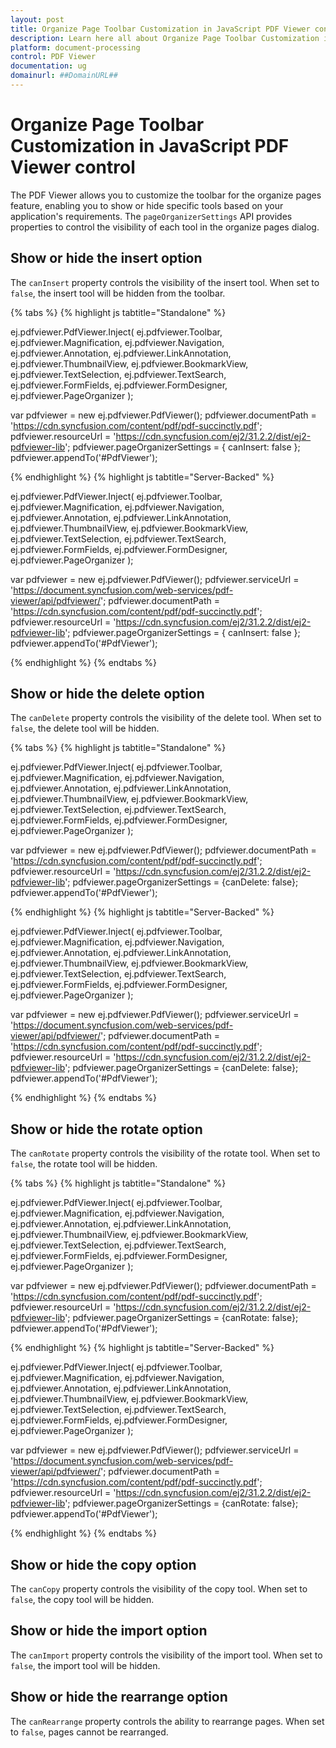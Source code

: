 ```yaml
---
layout: post
title: Organize Page Toolbar Customization in JavaScript PDF Viewer control | Syncfusion
description: Learn here all about Organize Page Toolbar Customization in Syncfusion JavaScript PDF Viewer control of Syncfusion Essential JS 2 and more.
platform: document-processing
control: PDF Viewer
documentation: ug
domainurl: ##DomainURL##
---
```


# Organize Page Toolbar Customization in JavaScript PDF Viewer control

The PDF Viewer allows you to customize the toolbar for the organize pages feature, enabling you to show or hide specific tools based on your application's requirements. The `pageOrganizerSettings` API provides properties to control the visibility of each tool in the organize pages dialog.

## Show or hide the insert option

The `canInsert` property controls the visibility of the insert tool. When set to `false`, the insert tool will be hidden from the toolbar.

{% tabs %}
{% highlight js tabtitle="Standalone" %}

ej.pdfviewer.PdfViewer.Inject(
  ej.pdfviewer.Toolbar, ej.pdfviewer.Magnification, ej.pdfviewer.Navigation, ej.pdfviewer.Annotation,
  ej.pdfviewer.LinkAnnotation, ej.pdfviewer.ThumbnailView, ej.pdfviewer.BookmarkView, ej.pdfviewer.TextSelection,
  ej.pdfviewer.TextSearch, ej.pdfviewer.FormFields, ej.pdfviewer.FormDesigner, ej.pdfviewer.PageOrganizer
);

var pdfviewer = new ej.pdfviewer.PdfViewer();
pdfviewer.documentPath = 'https://cdn.syncfusion.com/content/pdf/pdf-succinctly.pdf';
pdfviewer.resourceUrl = 'https://cdn.syncfusion.com/ej2/31.2.2/dist/ej2-pdfviewer-lib';
pdfviewer.pageOrganizerSettings = { canInsert: false };
pdfviewer.appendTo('#PdfViewer');

{% endhighlight %}
{% highlight js tabtitle="Server-Backed" %}

ej.pdfviewer.PdfViewer.Inject(
  ej.pdfviewer.Toolbar, ej.pdfviewer.Magnification, ej.pdfviewer.Navigation, ej.pdfviewer.Annotation,
  ej.pdfviewer.LinkAnnotation, ej.pdfviewer.ThumbnailView, ej.pdfviewer.BookmarkView, ej.pdfviewer.TextSelection,
  ej.pdfviewer.TextSearch, ej.pdfviewer.FormFields, ej.pdfviewer.FormDesigner, ej.pdfviewer.PageOrganizer
);

var pdfviewer = new ej.pdfviewer.PdfViewer();
pdfviewer.serviceUrl = 'https://document.syncfusion.com/web-services/pdf-viewer/api/pdfviewer/';
pdfviewer.documentPath = 'https://cdn.syncfusion.com/content/pdf/pdf-succinctly.pdf';
pdfviewer.resourceUrl = 'https://cdn.syncfusion.com/ej2/31.2.2/dist/ej2-pdfviewer-lib';
pdfviewer.pageOrganizerSettings = { canInsert: false };
pdfviewer.appendTo('#PdfViewer');

{% endhighlight %}
{% endtabs %}

## Show or hide the delete option

The `canDelete` property controls the visibility of the delete tool. When set to `false`, the delete tool will be hidden.

{% tabs %}
{% highlight js tabtitle="Standalone" %}

ej.pdfviewer.PdfViewer.Inject(
  ej.pdfviewer.Toolbar, ej.pdfviewer.Magnification, ej.pdfviewer.Navigation, ej.pdfviewer.Annotation,
  ej.pdfviewer.LinkAnnotation, ej.pdfviewer.ThumbnailView, ej.pdfviewer.BookmarkView,
  ej.pdfviewer.TextSelection, ej.pdfviewer.TextSearch, ej.pdfviewer.FormFields,
  ej.pdfviewer.FormDesigner, ej.pdfviewer.PageOrganizer
);

var pdfviewer = new ej.pdfviewer.PdfViewer();
pdfviewer.documentPath = 'https://cdn.syncfusion.com/content/pdf/pdf-succinctly.pdf';
pdfviewer.resourceUrl = 'https://cdn.syncfusion.com/ej2/31.2.2/dist/ej2-pdfviewer-lib';
pdfviewer.pageOrganizerSettings = {canDelete: false};
pdfviewer.appendTo('#PdfViewer');

{% endhighlight %}
{% highlight js tabtitle="Server-Backed" %}

ej.pdfviewer.PdfViewer.Inject(
  ej.pdfviewer.Toolbar, ej.pdfviewer.Magnification, ej.pdfviewer.Navigation, ej.pdfviewer.Annotation,
  ej.pdfviewer.LinkAnnotation, ej.pdfviewer.ThumbnailView, ej.pdfviewer.BookmarkView, ej.pdfviewer.TextSelection,
  ej.pdfviewer.TextSearch, ej.pdfviewer.FormFields, ej.pdfviewer.FormDesigner, ej.pdfviewer.PageOrganizer
);

var pdfviewer = new ej.pdfviewer.PdfViewer();
pdfviewer.serviceUrl = 'https://document.syncfusion.com/web-services/pdf-viewer/api/pdfviewer/';
pdfviewer.documentPath = 'https://cdn.syncfusion.com/content/pdf/pdf-succinctly.pdf';
pdfviewer.resourceUrl = 'https://cdn.syncfusion.com/ej2/31.2.2/dist/ej2-pdfviewer-lib';
pdfviewer.pageOrganizerSettings = {canDelete: false};
pdfviewer.appendTo('#PdfViewer');

{% endhighlight %}
{% endtabs %}

## Show or hide the rotate option

The `canRotate` property controls the visibility of the rotate tool. When set to `false`, the rotate tool will be hidden.

{% tabs %}
{% highlight js tabtitle="Standalone" %}

ej.pdfviewer.PdfViewer.Inject(
  ej.pdfviewer.Toolbar, ej.pdfviewer.Magnification, ej.pdfviewer.Navigation, ej.pdfviewer.Annotation,
  ej.pdfviewer.LinkAnnotation, ej.pdfviewer.ThumbnailView, ej.pdfviewer.BookmarkView, ej.pdfviewer.TextSelection,
  ej.pdfviewer.TextSearch, ej.pdfviewer.FormFields, ej.pdfviewer.FormDesigner, ej.pdfviewer.PageOrganizer
);

var pdfviewer = new ej.pdfviewer.PdfViewer();
pdfviewer.documentPath = 'https://cdn.syncfusion.com/content/pdf/pdf-succinctly.pdf';
pdfviewer.resourceUrl = 'https://cdn.syncfusion.com/ej2/31.2.2/dist/ej2-pdfviewer-lib';
pdfviewer.pageOrganizerSettings = {canRotate: false};
pdfviewer.appendTo('#PdfViewer');

{% endhighlight %}
{% highlight js tabtitle="Server-Backed" %}

ej.pdfviewer.PdfViewer.Inject(
  ej.pdfviewer.Toolbar, ej.pdfviewer.Magnification, ej.pdfviewer.Navigation, ej.pdfviewer.Annotation,
  ej.pdfviewer.LinkAnnotation, ej.pdfviewer.ThumbnailView, ej.pdfviewer.BookmarkView, ej.pdfviewer.TextSelection,
  ej.pdfviewer.TextSearch, ej.pdfviewer.FormFields, ej.pdfviewer.FormDesigner, ej.pdfviewer.PageOrganizer
);

var pdfviewer = new ej.pdfviewer.PdfViewer();
pdfviewer.serviceUrl = 'https://document.syncfusion.com/web-services/pdf-viewer/api/pdfviewer/';
pdfviewer.documentPath = 'https://cdn.syncfusion.com/content/pdf/pdf-succinctly.pdf';
pdfviewer.resourceUrl = 'https://cdn.syncfusion.com/ej2/31.2.2/dist/ej2-pdfviewer-lib';
pdfviewer.pageOrganizerSettings = {canRotate: false};
pdfviewer.appendTo('#PdfViewer');

{% endhighlight %}
{% endtabs %}

## Show or hide the copy option

The `canCopy` property controls the visibility of the copy tool. When set to `false`, the copy tool will be hidden.

## Show or hide the import option

The `canImport` property controls the visibility of the import tool. When set to `false`, the import tool will be hidden.

## Show or hide the rearrange option

The `canRearrange` property controls the ability to rearrange pages. When set to `false`, pages cannot be rearranged.
